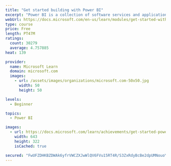 ```yaml
---
title: "Get started building with Power BI"
excerpt: "Power BI is a collection of software services and applications that let you connect to all sorts of data sources and create compelling visuals and reports. You can benefit from receiving those reports, or you can share them with others inside or outside your organization. Learn the basics of Power BI, how its services and applications work together, and how they can be used to create or experience compelling visuals and analytics based on your data."
webUrl: https://docs.microsoft.com/en-us/learn/modules/get-started-with-power-bi/
type: course
price: Free
length: PT47M
ratings:
  count: 30279
  average: 4.757885
heat: 139

provider:
  name: Microsoft Learn
  domain: microsoft.com
  images:
    - url: /assets/images/organizations/microsoft.com-50x50.jpg
      width: 50
      height: 50

levels:
  - Beginner

topics:
  - Power BI

images:
  - url: https://docs.microsoft.com/learn/achievements/get-started-power-bi-social.png
    width: 643
    height: 322
    isCached: true

secured: "FwUFZDHKBZDWAk6yfrVWCZXJwWlQV6FVu15RT4R/S3ZxRdyBcBe2dpUMNouoYj4uT+ZPIz90kUlMW9Urfwo0YPRIK/4KzBFBSJMWZcV9JEV/HtQCw1lQvw3GOHWTWaMbRNggnx7OZLNPKzHBlfBdzDIqB/S5yx5lol1L6di2XhqM2pOZHvPgE4DLuw3hVZ13C+egilPUZfWF327iWw0sk8MLsYuaczVwvohrVeu3CX06vY3/8VTnxDZ7e1oPPCbsPpkia9kUVH5nC8AM5m3EvpC5K2fCASjdtd7ej5uiIeCOvpWzK+DGK+aRtk9AEMj2YxwozrOyCoz7mLuimx8bYjJra6/9NdP0LJOZbrx+qq0s3YHQZOe4k/Gp6FXt4hoonvSZe831YSf6aqnqtaRgAnJqUshu3dV4fAT12ETuq9cF/PyYuNPFG4IfcsfQl9mT;xQFmWBVVPIT52wyBMx5Y1w=="
---
```


